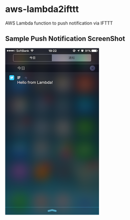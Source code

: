 # aws-lambda2ifttt
AWS Lambda function to push notification via IFTTT

## Sample Push Notification ScreenShot

![SamplePushNotificationScreenShot](screenshots/Sample-PushNotification-ScreenShot.png)
